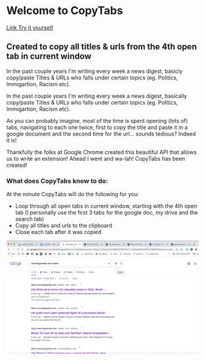 # Welcome to CopyTabs

[Link Try it yourself](https://chrome.google.com/webstore/detail/copy-tabs-for-chrome/geljbfgcdhlifjbclaipoaddkkjcinif)

## Created to copy all titles & urls from the 4th open tab in current window

In the past couple years I'm writing every week a news digest, basicly copy/paste Titles & URLs who falls under certain topics (eg. Politics, Immigartion, Racism etc).

In the past couple years I'm writing every week a news digest, basically copy/paste Titles & URLs who falls under certain topics (eg. Politics, Immigartion, Racism etc).

As you can probably imagine, most of the time is spent opening (lots of) tabs, navigating to each one twice, first to copy the title and paste it in a google document and the second time for the url… sounds tedious? Indeed it is!

Thankfully the folks at Google Chrome created this beautiful API that allows us to write an extension! Ahead I went and wa-lah! CopyTabs has been created!

### What does CopyTabs know to do:

At the minute CopyTabs will do the following for you:
* Loop through all open tabs in current window, starting with the 4th open tab (I personally use the first 3 tabs for the google doc, my drive and the search tab)
* Copy all titles and urls to the clipboard
* Close each tab after it was copied

![Setup example](https://github.com/Yoni-Satat/CopyTabs/blob/main/images/CopyTabs_Example.png?raw=true)



